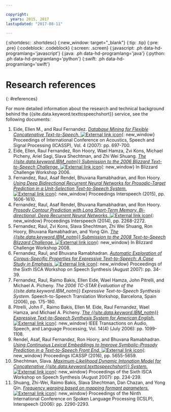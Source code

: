 ```yaml
---

copyright:
  years: 2015, 2017
lastupdated: "2017-08-11"

---
```


{:shortdesc: .shortdesc}
{:new_window: target="_blank"}
{:tip: .tip}
{:pre: .pre}
{:codeblock: .codeblock}
{:screen: .screen}
{:javascript: .ph data-hd-programlang='javascript'}
{:java: .ph data-hd-programlang='java'}
{:python: .ph data-hd-programlang='python'}
{:swift: .ph data-hd-programlang='swift'}

# Research references
{: #references}

For more detailed information about the research and technical background behind the {{site.data.keyword.texttospeechshort}} service, see the following documents:

1.  Eide, Ellen M., and Raul Fernandez. [*Database Mining for Flexible Concatenative Text-to-Speech.* ![External link icon](../../icons/launch-glyph.svg "External link icon")](http://ieeexplore.ieee.org/xpl/articleDetails.jsp?arnumber=4218196){: new_window} Proceedings of International Conference on Acoustics, Speech and Signal Processing (ICASSP), Vol. 4 (2007): pp. 697-700.
1.  Eide, Ellen, Raul Fernandez, Ron Hoory, Wael Hamza, Zvi Kons, Michael Picheny, Ariel Sagi, Slava Shechtman, and Zhi Wei Shuang. [*The {{site.data.keyword.IBM_notm}} Submission to the 2006 Blizzard Text-to-Speech Challenge.* ![External link icon](../../icons/launch-glyph.svg "External link icon")](http://www.festvox.org/blizzard/bc2006/ibm_blizzard2006.pdf){: new_window} In Blizzard Challenge Workshop 2006.
1.  Fernandez, Raul, Asaf Rendel, Bhuvana Ramabhadran, and Ron Hoory. [*Using Deep Bidirectional Recurrent Neural Networks for Prosodic-Target Prediction in a Unit-Selection Text-to-Speech System.* ![External link icon](../../icons/launch-glyph.svg "External link icon")](https://www.researchgate.net/publication/295080074_Using_Deep_Bidirectional_Recurrent_Neural_Networks_for_Prosodic-Target_Prediction_in_a_Unit-Selection_Text-to-Speech_System){: new_window} Proceedings Interspeech (2015), pp. 1606-1610.
1.  Fernandez, Raul, Asaf Rendel, Bhuvana Ramabhadran, and Ron Hoory. [*Prosody Contour Prediction with Long Short-Term Memory, Bi-directional, Deep Recurrent Neural Networks.* ![External link icon](../../icons/launch-glyph.svg "External link icon")](https://www.researchgate.net/publication/267154161_Prosody_Contour_Prediction_with_Long_Short-Term_Memory_Bi-Directional_Deep_Recurrent_Neural_Networks){: new_window} Proceedings Interspeech (2014), pp. 2268-2272.
1.  Fernandez, Raul, Zvi Kons, Slava Shechtman, Zhi Wei Shuang, Ron Hoory, Bhuvana Ramabhadran, and Yong Qin. [*The {{site.data.keyword.IBM_notm}} Submission to the 2008 Text-to-Speech Blizzard Challenge.* ![External link icon](../../icons/launch-glyph.svg "External link icon")](http://festvox.org/blizzard/bc2008/ibm_Blizzard2008.pdf){: new_window} In Blizzard Challenge Workshop 2008.
1.  Fernandez, Raul, and Bhuvana Ramabhadran. [*Automatic Exploration of Corpus-Specific Properties for Expressive Text-to-Speech: A Case Study in Emphasis.* ![External link icon](../../icons/launch-glyph.svg "External link icon")](http://www.isca-speech.org/archive_open/archive_papers/ssw6/ssw6_034.pdf){: new_window} Proceedings of the Sixth ISCA Workshop on Speech Synthesis (August 2007): pp. 34-39.
1.  Fernandez, Raul, Raimo Bakis, Ellen Eide, Wael Hamza, John Pitrelli, and Michael A. Picheny. *The 2006 TC-STAR Evaluation of the {{site.data.keyword.IBM_notm}} Expressive Text-to-Speech Synthesis System.* Speech-to-Speech Translation Workshop, Barcelona, Spain (2006), pp. 175-180.
1.  Pitrelli, John F., Raimo Bakis, Ellen M. Eide, Raul Fernandez, Wael Hamza, and Michael A. Picheny. [*The {{site.data.keyword.IBM_notm}} Expressive Text-to-Speech Synthesis System for American English.* ![External link icon](../../icons/launch-glyph.svg "External link icon")](http://ieeexplore.ieee.org/xpl/login.jsp?tp=&arnumber=1643639&url=http%3A%2F%2Fieeexplore.ieee.org%2Fxpls%2Fabs_all.jsp%3Farnumber%3D1643639){: new_window} IEEE Transactions on Audio, Speech, and Language Processing, Vol. 14(4) (July 2006): pp. 1099-1108.
1.  Rendel, Asaf, Raul Fernandez, Ron Hoory, and Bhuvana Ramabhadran. [*Using Continuous Lexical Embeddings to Improve Symbolic-Prosody Prediction in a Text-to-Speech Front End.* ![External link icon](../../icons/launch-glyph.svg "External link icon")](http://www.icassp2016.org/Papers/ViewPapers.asp?PaperNum=3425){: new_window} Proceedings ICASSP (2016), pp. 5655-5659.
1.  Shechtman, Slava. [*Maximum-Likelihood Dynamic Intonation Model for Concatenative {{site.data.keyword.texttospeechshort}} System.* ![External link icon](../../icons/launch-glyph.svg "External link icon")](http://www.isca-speech.org/archive_open/archive_papers/ssw6/ssw6_234.pdf){: new_window} Proceedings of the Sixth ISCA Workshop on Speech Synthesis (August 2007): pp. 234-239.
1.  Shuang, Zhi-Wei, Raimo Bakis, Slava Shechtman, Dan Chazan, and Yong Qin. [*Frequency warping based on mapping formant parameters.* ![External link icon](../../icons/launch-glyph.svg "External link icon")](https://www.researchgate.net/profile/Slava_Shechtman/publication/221491579_Frequency_warping_based_on_mapping_formant_parameters/links/55d462dd08ae7fb244f60c61.pdf){: new_window} Proceedings of the Ninth International Conference on Spoken Language Processing (ICSLP), Interspeech (2006): pp. 2290-2293.
